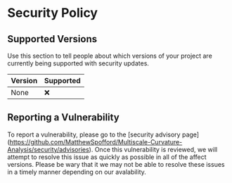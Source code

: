 # Security Policy

## Supported Versions

Use this section to tell people about which versions of your project are
currently being supported with security updates.

| Version | Supported          |
| ------- | ------------------ |
|  None   | :x:                |

## Reporting a Vulnerability

To report a vulnerability, please go to the [security advisory page]
(https://github.com/MatthewSpofford/Multiscale-Curvature-Analysis/security/advisories).
Once this vulnerability is reviewed, we will attempt to resolve this issue
as quickly as possible in all of the affect versions. Please be wary that
it we may not be able to resolve these issues in a timely manner depending
on our avalability.

